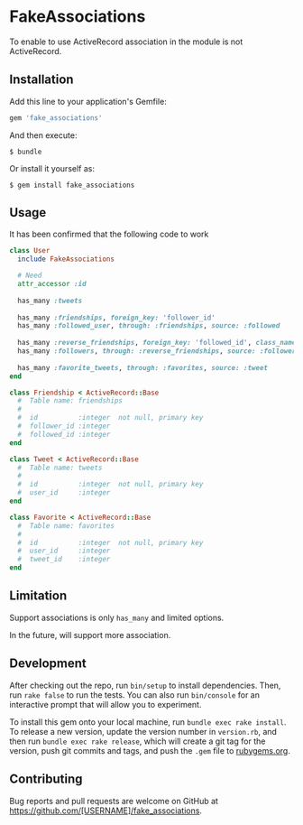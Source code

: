 # FakeAssociations

To enable to use ActiveRecord association in the module is not ActiveRecord.

## Installation

Add this line to your application's Gemfile:

```ruby
gem 'fake_associations'
```

And then execute:

    $ bundle

Or install it yourself as:

    $ gem install fake_associations

## Usage

It has been confirmed that the following code to work

```ruby
class User
  include FakeAssociations

  # Need
  attr_accessor :id
	
  has_many :tweets
	
  has_many :friendships, foreign_key: 'follower_id'
  has_many :followed_user, through: :friendships, source: :followed
	
  has_many :reverse_friendships, foreign_key: 'followed_id', class_name: 'Friendship'
  has_many :followers, through: :reverse_friendships, source: :follower
	
  has_many :favorite_tweets, through: :favorites, source: :tweet
end

class Friendship < ActiveRecord::Base
  #  Table name: friendships
  #
  #  id          :integer  not null, primary key
  #  follower_id :integer
  #  followed_id :integer
end

class Tweet < ActiveRecord::Base
  #  Table name: tweets
  #
  #  id          :integer  not null, primary key
  #  user_id     :integer
end

class Favorite < ActiveRecord::Base
  #  Table name: favorites
  #
  #  id          :integer  not null, primary key
  #  user_id     :integer
  #  tweet_id    :integer
end
```

## Limitation

Support associations is only `has_many` and limited options.

In the future, will support more association.

## Development

After checking out the repo, run `bin/setup` to install dependencies. Then, run `rake false` to run the tests. You can also run `bin/console` for an interactive prompt that will allow you to experiment.

To install this gem onto your local machine, run `bundle exec rake install`. To release a new version, update the version number in `version.rb`, and then run `bundle exec rake release`, which will create a git tag for the version, push git commits and tags, and push the `.gem` file to [rubygems.org](https://rubygems.org).

## Contributing

Bug reports and pull requests are welcome on GitHub at https://github.com/[USERNAME]/fake_associations.


